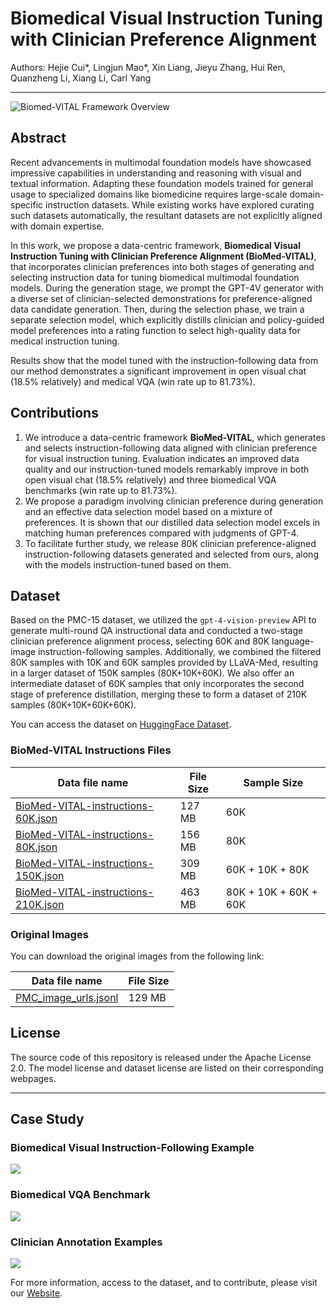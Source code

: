 # Biomedical Visual Instruction Tuning with Clinician Preference Alignment

Authors: Hejie Cui*, Lingjun Mao*, Xin Liang, Jieyu Zhang, Hui Ren, Quanzheng Li, Xiang Li, Carl Yang

---

![Biomed-VITAL Framework Overview](https://raw.githubusercontent.com/BioMed-VITAL/BioMed-VITAL.github.io/main/images/updated_instruction_data_framework_00.png) 

## Abstract

Recent advancements in multimodal foundation models have showcased impressive capabilities in understanding and reasoning with visual and textual information. Adapting these foundation models trained for general usage to specialized domains like biomedicine requires large-scale domain-specific instruction datasets. While existing works have explored curating such datasets automatically, the resultant datasets are not explicitly aligned with domain expertise.

In this work, we propose a data-centric framework, **Biomedical Visual Instruction Tuning with Clinician Preference Alignment (BioMed-VITAL)**, that incorporates clinician preferences into both stages of generating and selecting instruction data for tuning biomedical multimodal foundation models. During the generation stage, we prompt the GPT-4V generator with a diverse set of clinician-selected demonstrations for preference-aligned data candidate generation. Then, during the selection phase, we train a separate selection model, which explicitly distills clinician and policy-guided model preferences into a rating function to select high-quality data for medical instruction tuning.

Results show that the model tuned with the instruction-following data from our method demonstrates a significant improvement in open visual chat (18.5% relatively) and medical VQA (win rate up to 81.73%).

## Contributions

1. We introduce a data-centric framework **BioMed-VITAL**, which generates and selects instruction-following data aligned with clinician preference for visual instruction tuning. Evaluation indicates an improved data quality and our instruction-tuned models remarkably improve in both open visual chat (18.5% relatively) and three biomedical VQA benchmarks (win rate up to 81.73%).
2. We propose a paradigm involving clinician preference during generation and an effective data selection model based on a mixture of preferences. It is shown that our distilled data selection model excels in matching human preferences compared with judgments of GPT-4.
3. To facilitate further study, we release 80K clinician preference-aligned instruction-following datasets generated and selected from ours, along with the models instruction-tuned based on them.

## Dataset

Based on the PMC-15 dataset, we utilized the `gpt-4-vision-preview` API to generate multi-round QA instructional data and conducted a two-stage clinician preference alignment process, selecting 60K and 80K language-image instruction-following samples. Additionally, we combined the filtered 80K samples with 10K and 60K samples provided by LLaVA-Med, resulting in a larger dataset of 150K samples (80K+10K+60K). We also offer an intermediate dataset of 60K samples that only incorporates the second stage of preference distillation, merging these to form a dataset of 210K samples (80K+10K+60K+60K).

You can access the dataset on [HuggingFace Dataset](https://huggingface.co/datasets/mao1207/BioMed-VITAL-instructions).

### BioMed-VITAL Instructions Files

| Data file name                                                                 | File Size | Sample Size        |
| ------------------------------------------------------------------------------ | --------- | ------------------ |
| [BioMed-VITAL-instructions-60K.json](https://huggingface.co/datasets/mao1207/BioMed-VITAL-instructions/blob/main/BioMed-VITAL-instructions-60K.json) | 127 MB     | 60K                 |
| [BioMed-VITAL-instructions-80K.json](https://huggingface.co/datasets/mao1207/BioMed-VITAL-instructions/blob/main/BioMed-VITAL-instructions-80K.json) | 156 MB     | 80K                 |
| [BioMed-VITAL-instructions-150K.json](https://huggingface.co/datasets/mao1207/BioMed-VITAL-instructions/blob/main/BioMed-VITAL-instructions-150K.json) | 309 MB     | 60K + 10K + 80K     |
| [BioMed-VITAL-instructions-210K.json](https://huggingface.co/datasets/mao1207/BioMed-VITAL-instructions/blob/main/BioMed-VITAL-instructions-210K.json) | 463 MB     | 80K + 10K + 60K + 60K |

### Original Images

You can download the original images from the following link:

| Data file name                                                              | File Size |
| ---------------------------------------------------------------------------- | --------- |
| [PMC_image_urls.jsonl](https://github.com/mao1207/BioMed-VITAL/blob/main/data/PMC_image_urls.jsonl) | 129 MB     |

## License

The source code of this repository is released under the Apache License 2.0. The model license and dataset license are listed on their corresponding webpages.

---

## Case Study
### Biomedical Visual Instruction-Following Example
![](https://raw.githubusercontent.com/BioMed-VITAL/BioMed-VITAL.github.io/main/images/case_update2_00.png) 
### Biomedical VQA Benchmark
![](https://raw.githubusercontent.com/BioMed-VITAL/BioMed-VITAL.github.io/main/images/case5_updated_00.png) 
### Clinician Annotation Examples
![](https://raw.githubusercontent.com/BioMed-VITAL/BioMed-VITAL.github.io/main/images/appendixH_00.png) 

For more information, access to the dataset, and to contribute, please visit our [Website](https://biomed-vital.github.io/).
